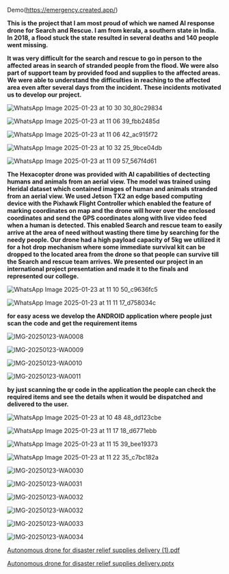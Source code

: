Demo(https://emergency.created.app/)

**This is the project that I am most proud of which we named AI response drone for Search and Rescue. I am from kerala, a southern state in India. In 2018, a flood stuck the state resulted in several deaths and 140 people went missing.**

**It was very difficult for the search and rescue to go in person to the affected areas in search of stranded people from the flood. We were also part of support team by provided food and supplies to the affected areas. We were able to understand the difficulties in reaching to the affected area even after several days from the incident. These incidents motivated us to develop our project.**




![WhatsApp Image 2025-01-23 at 10 30 30_80c29834](https://github.com/user-attachments/assets/de6eac8d-3e90-48cb-b3e4-2100ceff08cc)

![WhatsApp Image 2025-01-23 at 11 06 39_fbb2485d](https://github.com/user-attachments/assets/7b5823d1-d129-491c-aa6c-ae254a21258b)

![WhatsApp Image 2025-01-23 at 11 06 42_ac915f72](https://github.com/user-attachments/assets/bd951c4d-06d0-48bf-b054-bf756bf234ac)

![WhatsApp Image 2025-01-23 at 10 32 25_9bce04db](https://github.com/user-attachments/assets/14a314ed-916d-4b4d-a22d-159f6605132f)

![WhatsApp Image 2025-01-23 at 11 09 57_567f4d61](https://github.com/user-attachments/assets/314217d3-a853-457f-80fc-56d354e41009)

**The Hexacopter drone was provided with AI capabilities of dectecting humans and animals from an aerial view. The model was trained using Heridal dataset which contained images of human and animals stranded from an aerial view. We used Jetson TX2 an edge based computing device with the Pixhawk Flight Controller which enabled the feature of marking coordinates on map and the drone will hover over the enclosed coordinates and send the GPS coordinates along with live video feed when a human is detected. This enabled Search and rescue team to easily arrive at the area of need without wasting there time by searching for the needy people. Our drone had a high payload capacity of 5kg we utilized it for a hot drop mechanism where some immediate survival kit can be dropped to the located area from the drone so that people can survive till the Search and rescue team arrives. We presented our project in an international project presentation and made it to the finals and represented our college.**

![WhatsApp Image 2025-01-23 at 11 10 50_c9636fc5](https://github.com/user-attachments/assets/dc502263-002c-40b0-b73f-e5538797740a)

![WhatsApp Image 2025-01-23 at 11 11 17_d758034c](https://github.com/user-attachments/assets/7bec26ad-887a-4205-8ad7-49bc31798810)


**for easy acess we develop the ANDROID application where people just scan the code and get the requirement items**



![IMG-20250123-WA0008](https://github.com/user-attachments/assets/e9e769fd-95d6-423c-a690-ea51eabe2d65)

![IMG-20250123-WA0009](https://github.com/user-attachments/assets/bd08ebbe-3c79-455b-a849-659cd93b0442)

![IMG-20250123-WA0010](https://github.com/user-attachments/assets/e7bb6fc0-ecd0-43fe-a62f-680f8dc52a53)


![IMG-20250123-WA0011](https://github.com/user-attachments/assets/87ebf250-8246-4f8a-895b-bbbcf6884f86)


**by just scanning the qr code in the application the people can check the required items and see the details when it would be dispatched and delivered to the user.**


![WhatsApp Image 2025-01-23 at 10 48 48_dd123cbe](https://github.com/user-attachments/assets/890d7447-391f-4d6b-943b-843f2bc95c94)


![WhatsApp Image 2025-01-23 at 11 17 18_d6771ebb](https://github.com/user-attachments/assets/a11868c6-06b2-465e-8728-8713ea436ab2)

![WhatsApp Image 2025-01-23 at 11 15 39_bee19373](https://github.com/user-attachments/assets/a84bc009-4f6a-4018-854d-8773eb2444a8)


![WhatsApp Image 2025-01-23 at 11 22 35_c7bc182a](https://github.com/user-attachments/assets/7d989bb0-55c8-4e19-9d58-20f637823029)

![IMG-20250123-WA0030](https://github.com/user-attachments/assets/744a3aa4-3327-477f-879f-f87e941e38b3)

![IMG-20250123-WA0031](https://github.com/user-attachments/assets/7cd42306-82b7-4473-86f1-5716573d9d15)

![IMG-20250123-WA0032](https://github.com/user-attachments/assets/3ea895c2-8cd3-46ba-94cd-35be17ea1907)


![IMG-20250123-WA0032](https://github.com/user-attachments/assets/0034532e-867a-4175-8793-b03c3b777de6)



![IMG-20250123-WA0033](https://github.com/user-attachments/assets/2bc39b4c-d662-4fe9-b98a-376f7d1066d8)

![IMG-20250123-WA0034](https://github.com/user-attachments/assets/1e8c986d-2bfa-4ea9-b744-2fbbe38ce393)



[Autonomous drone for disaster relief supplies delivery (1).pdf](https://github.com/user-attachments/files/18614703/Autonomous.drone.for.disaster.relief.supplies.delivery.1.pdf)



[Autonomous drone for disaster relief supplies delivery.pptx](https://github.com/user-attachments/files/18614704/Autonomous.drone.for.disaster.relief.supplies.delivery.pptx)



